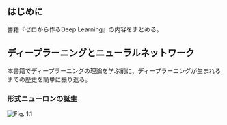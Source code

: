 ## はじめに

書籍『ゼロから作るDeep Learning』の内容をまとめる。

## ディープラーニングとニューラルネットワーク

本書籍でディープラーニングの理論を学ぶ前に、ディープラーニングが生まれるまでの歴史を簡単に振り返る。

### 形式ニューロンの誕生

![Fig. 1.1](https://user-images.githubusercontent.com/28583094/48361078-0a079080-e6e4-11e8-9c2a-5dad0a2a831b.png)
